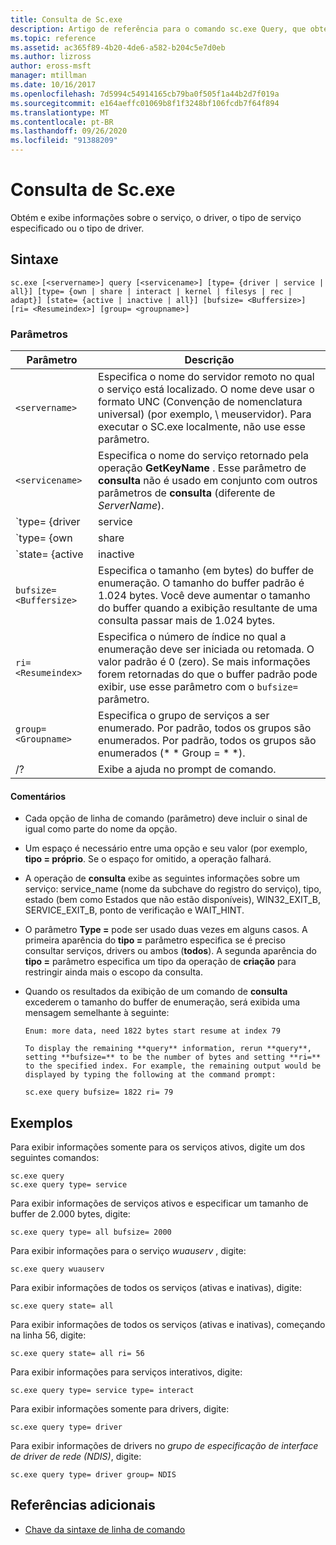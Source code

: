```yaml
---
title: Consulta de Sc.exe
description: Artigo de referência para o comando sc.exe Query, que obtém e exibe informações sobre o serviço, o driver, o tipo de serviço especificado ou o tipo de driver.
ms.topic: reference
ms.assetid: ac365f89-4b20-4de6-a582-b204c5e7d0eb
ms.author: lizross
author: eross-msft
manager: mtillman
ms.date: 10/16/2017
ms.openlocfilehash: 7d5994c54914165cb79ba0f505f1a44b2d7f019a
ms.sourcegitcommit: e164aeffc01069b8f1f3248bf106fcdb7f64f894
ms.translationtype: MT
ms.contentlocale: pt-BR
ms.lasthandoff: 09/26/2020
ms.locfileid: "91388209"
---
```

# <a name="scexe-query"></a>Consulta de Sc.exe

Obtém e exibe informações sobre o serviço, o driver, o tipo de serviço especificado ou o tipo de driver.

## <a name="syntax"></a>Sintaxe

```
sc.exe [<servername>] query [<servicename>] [type= {driver | service | all}] [type= {own | share | interact | kernel | filesys | rec | adapt}] [state= {active | inactive | all}] [bufsize= <Buffersize>] [ri= <Resumeindex>] [group= <groupname>]
```

### <a name="parameters"></a>Parâmetros

| Parâmetro | Descrição |
|--|--|
| `<servername>` | Especifica o nome do servidor remoto no qual o serviço está localizado. O nome deve usar o formato UNC (Convenção de nomenclatura universal) (por exemplo, \\ meuservidor). Para executar o SC.exe localmente, não use esse parâmetro. |
| `<servicename>` | Especifica o nome do serviço retornado pela operação **GetKeyName** . Esse parâmetro de **consulta** não é usado em conjunto com outros parâmetros de **consulta** (diferente de *ServerName*). |
| `type= {driver | service | all}` | Especifica o que enumerar. As opções incluem:<ul><li>**Driver** -especifica que somente os drivers são enumerados.</li><li>**serviço** -especifica apenas que os serviços são enumerados. Esse é o valor padrão.</li><li>**All** -especifica que os drivers e serviços são enumerados.</li></ul> |
| `type= {own | share | interact | kernel | filesys | rec | adapt}` | Especifica o tipo de serviço ou tipo de drivers a serem enumerados. As opções incluem:<ul><li>**próprio** -especifica um serviço que é executado em seu próprio processo. Ele não compartilha um arquivo executável com outros serviços. Esse é o valor padrão.</li><li>**compartilhamento** – especifica um serviço que é executado como um processo compartilhado. Ele compartilha um arquivo executável com outros serviços.</li><li>**kernel** -especifica um driver.</li><li>**arquivos** -especifica um driver de sistema de arquivos.</li><li>**REC** -especifica um driver reconhecido pelo sistema de arquivos que identifica os sistemas de arquivos usados no computador.</li><li>**interagir** -especifica um serviço que pode interagir com a área de trabalho, recebendo entrada de usuários. Os serviços interativos devem ser executados na conta LocalSystem. Esse tipo deve ser usado em conjunto com **Type = próprio** ou **Type = Shared** (por exemplo, **Type = interaja** **Type =** is). Usar **Type = interagir** por si só gerará um erro.</li></ul> |
| `state= {active | inactive | all}` | Especifica o estado de início do serviço a ser enumerado. As opções incluem:<ul><li>**ativo** -especifica todos os serviços ativos. Esse é o valor padrão.</li><li>**inativo** -especifica todos os serviços pausados ou interrompidos.</li><li>**All** -especifica todos os serviços.</li></ul> |
| `bufsize= <Buffersize>` | Especifica o tamanho (em bytes) do buffer de enumeração. O tamanho do buffer padrão é 1.024 bytes. Você deve aumentar o tamanho do buffer quando a exibição resultante de uma consulta passar mais de 1.024 bytes. |
| `ri= <Resumeindex>` | Especifica o número de índice no qual a enumeração deve ser iniciada ou retomada. O valor padrão é 0 (zero). Se mais informações forem retornadas do que o buffer padrão pode exibir, use esse parâmetro com o `bufsize=` parâmetro. |
| `group= <Groupname>` | Especifica o grupo de serviços a ser enumerado. Por padrão, todos os grupos são enumerados. Por padrão, todos os grupos são enumerados (* * Group = * *). |
| /? | Exibe a ajuda no prompt de comando. |

#### <a name="remarks"></a>Comentários

- Cada opção de linha de comando (parâmetro) deve incluir o sinal de igual como parte do nome da opção.

- Um espaço é necessário entre uma opção e seu valor (por exemplo, **tipo = próprio**. Se o espaço for omitido, a operação falhará.

- A operação de **consulta** exibe as seguintes informações sobre um serviço: service_name (nome da subchave do registro do serviço), tipo, estado (bem como Estados que não estão disponíveis), WIN32_EXIT_B, SERVICE_EXIT_B, ponto de verificação e WAIT_HINT.

- O parâmetro **Type =** pode ser usado duas vezes em alguns casos. A primeira aparência do **tipo =** parâmetro especifica se é preciso consultar serviços, drivers ou ambos (**todos**). A segunda aparência do **tipo =** parâmetro especifica um tipo da operação de **criação** para restringir ainda mais o escopo da consulta.

- Quando os resultados da exibição de um comando de **consulta** excederem o tamanho do buffer de enumeração, será exibida uma mensagem semelhante à seguinte:

  ```
  Enum: more data, need 1822 bytes start resume at index 79

  To display the remaining **query** information, rerun **query**, setting **bufsize=** to be the number of bytes and setting **ri=** to the specified index. For example, the remaining output would be displayed by typing the following at the command prompt:

  sc.exe query bufsize= 1822 ri= 79
  ```

## <a name="examples"></a>Exemplos

Para exibir informações somente para os serviços ativos, digite um dos seguintes comandos:

```
sc.exe query
sc.exe query type= service
```

Para exibir informações de serviços ativos e especificar um tamanho de buffer de 2.000 bytes, digite:

```
sc.exe query type= all bufsize= 2000
```

Para exibir informações para o serviço *wuauserv* , digite:

```
sc.exe query wuauserv
```

Para exibir informações de todos os serviços (ativas e inativas), digite:

```
sc.exe query state= all
```

Para exibir informações de todos os serviços (ativas e inativas), começando na linha 56, digite:

```
sc.exe query state= all ri= 56
```

Para exibir informações para serviços interativos, digite:

```
sc.exe query type= service type= interact
```

Para exibir informações somente para drivers, digite:

```
sc.exe query type= driver
```

Para exibir informações de drivers no *grupo de especificação de interface de driver de rede (NDIS)*, digite:

```
sc.exe query type= driver group= NDIS
```

## <a name="additional-references"></a>Referências adicionais

- [Chave da sintaxe de linha de comando](command-line-syntax-key.md)

